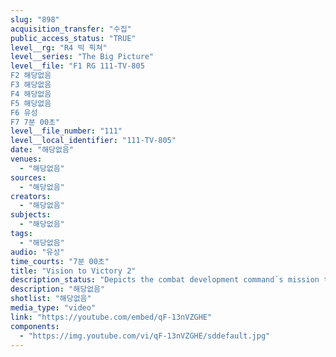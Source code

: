 ```yaml
---
slug: "898"
acquisition_transfer: "수집"
public_access_status: "TRUE"
level__rg: "R4 빅 픽쳐"
level__series: "The Big Picture"
level__file: "F1 RG 111-TV-805
F2 해당없음
F3 해당없음
F4 해당없음
F5 해당없음
F6 유성
F7 7분 00초"
level__file_number: "111"
level__local_identifier: "111-TV-805"
date: "해당없음"
venues: 
  - "해당없음"
sources: 
  - "해당없음"
creators: 
  - "해당없음"
subjects: 
  - "해당없음"
tags: 
  - "해당없음"
audio: "유성"
time_courts: "7분 00초"
title: "Vision to Victory 2"
description_status: "Depicts the combat development command`s mission to evolve, test, evaluate, and to recommend the concepts which will determine the future structure, tactics, and equipment of the Army."
description: "해당없음"
shotlist: "해당없음"
media_type: "video"
link: "https://youtube.com/embed/qF-13nVZGHE"
components: 
  - "https://img.youtube.com/vi/qF-13nVZGHE/sddefault.jpg"
---
```

